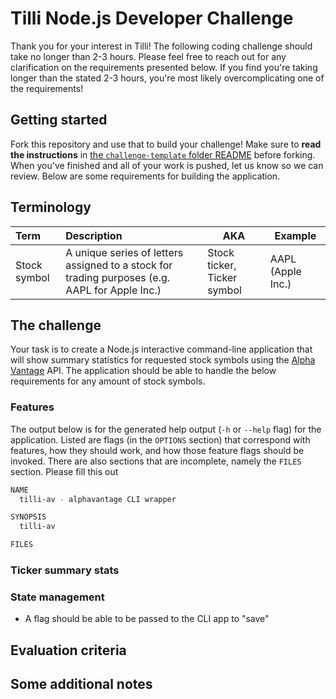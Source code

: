 # Tilli Node.js Developer Challenge

Thank you for your interest in Tilli! The following coding challenge should take no longer than 2-3 hours. Please feel free to reach out for any clarification on the requirements presented below. If you find you're taking longer than the stated 2-3 hours, you're most likely overcomplicating one of the requirements!

## Getting started

Fork this repository and use that to build your challenge! Make sure to **read the instructions** in [the `challenge-template` folder README](../challenge-template/README.md) before forking. When you've finished and all of your work is pushed, let us know so we can review. Below are some requirements for building the application.

## Terminology

| Term               | Description               | AKA | Example |
| :----------------- | :------------------------ | --- | ------- |
| Stock symbol       | A unique series of letters assigned to a stock for trading purposes (e.g. AAPL for Apple Inc.) | Stock ticker, Ticker symbol | AAPL (Apple Inc.) |

## The challenge

Your task is to create a Node.js interactive command-line application that will show summary statistics for requested stock symbols using the [Alpha Vantage](https://www.alphavantage.co/documentation/) API. The application should be able to handle the below requirements for any amount of stock symbols.

### Features

The output below is for the generated help output (`-h` or `--help` flag) for the application. Listed are flags (in the `OPTIONS` section) that correspond with features, how they should work, and how those feature flags should be invoked. There are also sections that are incomplete, namely the `FILES` section. Please fill this out 


```bash
NAME
  tilli-av - alphavantage CLI wrapper

SYNOPSIS
  tilli-av

FILES
```

### Ticker summary stats


### State management

- A flag should be able to be passed to the CLI app to "save" 

## Evaluation criteria

## Some additional notes
